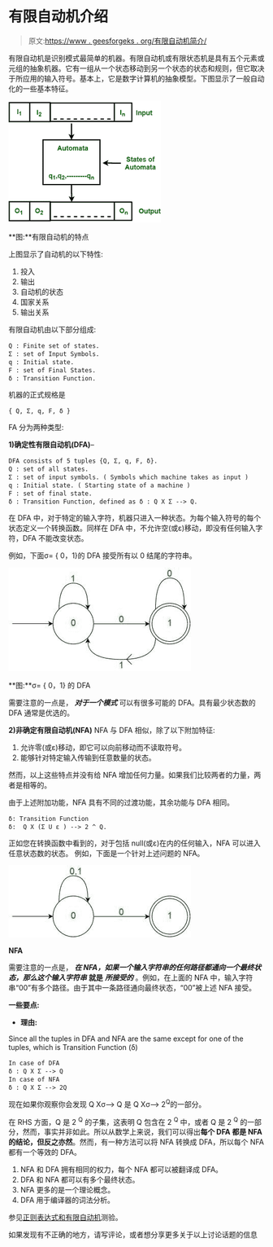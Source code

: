 # 有限自动机介绍

> 原文:[https://www . geesforgeks . org/有限自动机简介/](https://www.geeksforgeeks.org/introduction-of-finite-automata/)

有限自动机是识别模式最简单的机器。有限自动机或有限状态机是具有五个元素或元组的抽象机器。它有一组从一个状态移动到另一个状态的状态和规则，但它取决于所应用的输入符号。基本上，它是数字计算机的抽象模型。下图显示了一般自动化的一些基本特征。

![](img/6af0cdcc9eb0ee61def82b011d327570.png)

**图:**有限自动机的特点

上图显示了自动机的以下特性:

1.  投入
2.  输出
3.  自动机的状态
4.  国家关系
5.  输出关系

有限自动机由以下部分组成:

```
Q : Finite set of states.
Σ : set of Input Symbols.
q : Initial state.
F : set of Final States.
δ : Transition Function.
```

机器的正式规格是

```
{ Q, Σ, q, F, δ }
```

FA 分为两种类型:

**1)确定性有限自动机(DFA)**–

```
DFA consists of 5 tuples {Q, Σ, q, F, δ}. 
Q : set of all states.
Σ : set of input symbols. ( Symbols which machine takes as input )
q : Initial state. ( Starting state of a machine )
F : set of final state.
δ : Transition Function, defined as δ : Q X Σ --> Q.
```

在 DFA 中，对于特定的输入字符，机器只进入一种状态。为每个输入符号的每个状态定义一个转换函数。同样在 DFA 中，不允许空(或ε)移动，即没有任何输入字符，DFA 不能改变状态。

例如，下面σ= { 0，1}的 DFA 接受所有以 0 结尾的字符串。

![DFA1-300x208](img/26534d9c0134935334bb63575526d70d.png)

**图:**σ= { 0，1} 的 DFA

需要注意的一点是， ***对于一个模式*** 可以有很多可能的 DFA。具有最少状态数的 DFA 通常是优选的。

**2)非确定有限自动机(NFA)**
NFA 与 DFA 相似，除了以下附加特征:

1.  允许零(或ε)移动，即它可以向前移动而不读取符号。
2.  能够针对特定输入传输到任意数量的状态。

然而，以上这些特点并没有给 NFA 增加任何力量。如果我们比较两者的力量，两者是相等的。

由于上述附加功能，NFA 具有不同的过渡功能，其余功能与 DFA 相同。

```
δ: Transition Function
δ:  Q X (Σ U ε ) --> 2 ^ Q. 
```

正如您在转换函数中看到的，对于包括 null(或ε)在内的任何输入，NFA 可以进入任意状态数的状态。
例如，下面是一个针对上述问题的 NFA。

![NFA](img/57d72df5af820203a1387e7d26bcb47b.png)

**NFA**

需要注意的一点是， ***在 NFA，如果一个输入字符串的任何路径都通向一个最终状态，那么这个输入字符串*** **就是** ***所接受的*** 。例如，在上面的 NFA 中，输入字符串“00”有多个路径。由于其中一条路径通向最终状态，“00”被上述 NFA 接受。

**一些要点:**

*   **理由:**

Since all the tuples in DFA and NFA are the same except for one of the tuples, which is Transition Function (δ) 

```
In case of DFA
δ : Q X Σ --> Q
In case of NFA
δ : Q X Σ --> 2Q
```

现在如果你观察你会发现 Q Xσ–> Q 是 Q Xσ–> 2<sup>Q</sup>的一部分。

在 RHS 方面，Q 是 2 <sup>Q</sup> 的子集，这表明 Q 包含在 2 <sup>Q</sup> 中，或者 Q 是 2 <sup>Q</sup> 的一部分，然而，事实并非如此。所以从数学上来说，我们可以得出**每个 DFA 都是 NFA 的结论，但反之亦然**。然而，有一种方法可以将 NFA 转换成 DFA，所以每个 NFA 都有一个等效的 DFA。

1.  NFA 和 DFA 拥有相同的权力，每个 NFA 都可以被翻译成 DFA。
2.  DFA 和 NFA 都可以有多个最终状态。
3.  NFA 更多的是一个理论概念。
4.  DFA 用于编译器的词法分析。

参见[正则表达式和有限自动机](https://www.geeksforgeeks.org/regular-languages-and-finite-automata-gq/)测验。

如果发现有不正确的地方，请写评论，或者想分享更多关于以上讨论话题的信息
